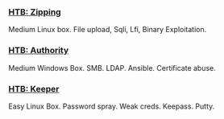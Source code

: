 ### [HTB: Zipping](./Zipping/)
Medium Linux box. File upload, Sqli, Lfi, Binary Exploitation.

### [HTB: Authority](./Authority/)
Medium Windows Box. SMB. LDAP. Ansible. Certificate abuse.

### [HTB: Keeper](./Keeper/)
Easy Linux Box. Password spray. Weak creds. Keepass. Putty.

